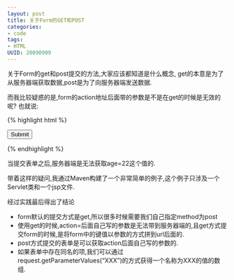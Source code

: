 ```yaml
---
layout: post
title: 关于Form的GET和POST
categories:
- code
tags:
- HTML
UUID: 20090909
---
```


关于Form的get和post提交的方法,大家应该都知道是什么概念,
get的本意是为了从服务器端获取数据,post是为了向服务器端发送数据.

而我比较疑惑的是,form的action地址后面带的参数是不是在get的时候是无效的呢?
也就说:

{% highlight html %}
<form action="/helloform/hello?age=22" method="get"> 
	<input type="submit" />
</form>
 {% endhighlight %}

当提交表单之后,服务器端是无法获取age=22这个值的.

带着这样的疑问,我通过Maven构建了一个非常简单的例子,这个例子只涉及一个Servlet类和一个jsp文件.

经过实践最后得出了结论

* form默认的提交方式是get,所以很多时候需要我们自己指定method为post
* 使用get的时候,action=后面自己写的参数是无法带到服务器端的,且get方式提交form的时候,是将form中的键值以参数的方式拼到url后面的.
* post方式提交的表单是可以获取action后面自己写的参数的.
* 如果表单中存在同名的项,我们可以通过request.getParameterValues(“XXX”)的方式获得一个名称为XXX的值的数组.
